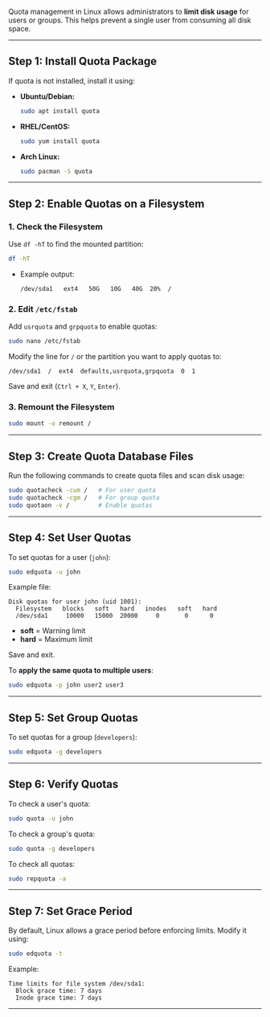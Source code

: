 Quota management in Linux allows administrators to **limit disk usage** for users or groups. This helps prevent a single user from consuming all disk space.

---

## **Step 1: Install Quota Package**

If quota is not installed, install it using:

- **Ubuntu/Debian:**
    
    ```bash
    sudo apt install quota
    
    ```
    
- **RHEL/CentOS:**
    
    ```bash
    sudo yum install quota
    
    ```
    
- **Arch Linux:**
    
    ```bash
    sudo pacman -S quota
    
    ```
    

---

## **Step 2: Enable Quotas on a Filesystem**

### **1. Check the Filesystem**

Use `df -hT` to find the mounted partition:

```bash
df -hT

```

- Example output:
    
    ```
    /dev/sda1   ext4   50G   10G   40G  20%  /
    
    ```
    

### **2. Edit `/etc/fstab`**

Add `usrquota` and `grpquota` to enable quotas:

```bash
sudo nano /etc/fstab

```

Modify the line for `/` or the partition you want to apply quotas to:

```
/dev/sda1  /  ext4  defaults,usrquota,grpquota  0  1

```

Save and exit (`Ctrl + X`, `Y`, `Enter`).

### **3. Remount the Filesystem**

```bash
sudo mount -o remount /

```

---

## **Step 3: Create Quota Database Files**

Run the following commands to create quota files and scan disk usage:

```bash
sudo quotacheck -cum /   # For user quota
sudo quotacheck -cgm /   # For group quota
sudo quotaon -v /        # Enable quotas

```

---

## **Step 4: Set User Quotas**

To set quotas for a user (`john`):

```bash
sudo edquota -u john

```

Example file:

```
Disk quotas for user john (uid 1001):
  Filesystem   blocks   soft   hard   inodes   soft   hard
  /dev/sda1     10000   15000  20000     0       0      0

```

- **soft** = Warning limit
- **hard** = Maximum limit

Save and exit.

To **apply the same quota to multiple users**:

```bash
sudo edquota -p john user2 user3

```

---

## **Step 5: Set Group Quotas**

To set quotas for a group (`developers`):

```bash
sudo edquota -g developers

```

---

## **Step 6: Verify Quotas**

To check a user's quota:

```bash
sudo quota -u john

```

To check a group's quota:

```bash
sudo quota -g developers

```

To check all quotas:

```bash
sudo repquota -a

```

---

## **Step 7: Set Grace Period**

By default, Linux allows a grace period before enforcing limits. Modify it using:

```bash
sudo edquota -t

```

Example:

```
Time limits for file system /dev/sda1:
  Block grace time: 7 days
  Inode grace time: 7 days

```

---
